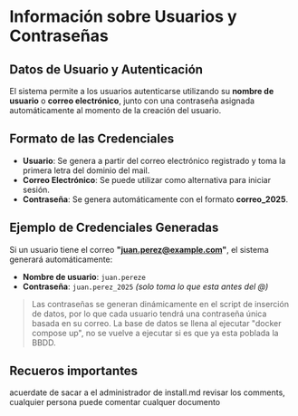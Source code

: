 # Información sobre Usuarios y Contraseñas

## Datos de Usuario y Autenticación
El sistema permite a los usuarios autenticarse utilizando su **nombre de usuario** o **correo electrónico**, junto con una contraseña asignada automáticamente al momento de la creación del usuario.

## Formato de las Credenciales

- **Usuario**: Se genera a partir del correo electrónico registrado y toma la primera letra del dominio del mail.
- **Correo Electrónico**: Se puede utilizar como alternativa para iniciar sesión.
- **Contraseña**: Se genera automáticamente con el formato **correo_2025**.

## Ejemplo de Credenciales Generadas
Si un usuario tiene el correo **"juan.perez@example.com"**, el sistema generará automáticamente:

- **Nombre de usuario**: `juan.pereze`
- **Contraseña**: `juan.perez_2025` *(solo toma lo que esta antes del @)*

> Las contraseñas se generan dinámicamente en el script de inserción de datos, por lo que cada usuario tendrá una contraseña única basada en su correo.
> La base de datos se llena al ejecutar "docker compose up", no se vuelve a ejecutar si es que ya esta poblada la BBDD.


## Recueros importantes
acuerdate de sacar a el administrador de install.md
revisar los comments, cualquier persona puede comentar cualquer documento

